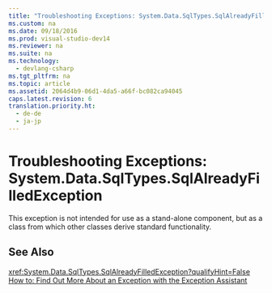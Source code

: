 ```yaml
---
title: "Troubleshooting Exceptions: System.Data.SqlTypes.SqlAlreadyFilledException"
ms.custom: na
ms.date: 09/18/2016
ms.prod: visual-studio-dev14
ms.reviewer: na
ms.suite: na
ms.technology: 
  - devlang-csharp
ms.tgt_pltfrm: na
ms.topic: article
ms.assetid: 2064d4b9-06d1-4da5-a66f-bc082ca94045
caps.latest.revision: 6
translation.priority.ht: 
  - de-de
  - ja-jp
---
```

# Troubleshooting Exceptions: System.Data.SqlTypes.SqlAlreadyFilledException
This exception is not intended for use as a stand-alone component, but as a class from which other classes derive standard functionality.  
  
## See Also  
 <xref:System.Data.SqlTypes.SqlAlreadyFilledException?qualifyHint=False>   
 [How to: Find Out More About an Exception with the Exception Assistant](../Topic/How%20to:%20Use%20the%20Exception%20Assistant.md)